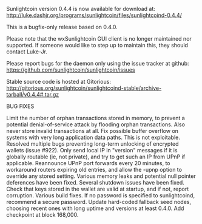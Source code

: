 Sunlightcoin version 0.4.4 is now available for download at:
http://luke.dashjr.org/programs/sunlightcoin/files/sunlightcoind-0.4.4/

This is a bugfix-only release based on 0.4.0.

Please note that the wxSunlightcoin GUI client is no longer maintained nor supported. If someone would like to step up to maintain this, they should contact Luke-Jr.

Please report bugs for the daemon only using the issue tracker at github:
https://github.com/sunlightcoin/sunlightcoin/issues

Stable source code is hosted at Gitorious:
http://gitorious.org/sunlightcoin/sunlightcoind-stable/archive-tarball/v0.4.4#.tar.gz

BUG FIXES

Limit the number of orphan transactions stored in memory, to prevent a potential denial-of-service attack by flooding orphan transactions. Also never store invalid transactions at all.
Fix possible buffer overflow on systems with very long application data paths. This is not exploitable.
Resolved multiple bugs preventing long-term unlocking of encrypted wallets (issue #922).
Only send local IP in "version" messages if it is globally routable (ie, not private), and try to get such an IP from UPnP if applicable.
Reannounce UPnP port forwards every 20 minutes, to workaround routers expiring old entries, and allow the -upnp option to override any stored setting.
Various memory leaks and potential null pointer deferences have been
fixed.
Several shutdown issues have been fixed.
Check that keys stored in the wallet are valid at startup, and if not,
report corruption.
Various build fixes.
If no password is specified to sunlightcoind, recommend a secure password.
Update hard-coded fallback seed nodes, choosing recent ones with long uptime and versions at least 0.4.0.
Add checkpoint at block 168,000.

